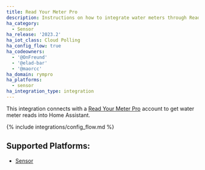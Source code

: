 ```yaml
---
title: Read Your Meter Pro
description: Instructions on how to integrate water meters through Read Your Meter Pro.
ha_category:
  - Sensor
ha_release: '2023.2'
ha_iot_class: Cloud Polling
ha_config_flow: true
ha_codeowners:
  - '@OnFreund'
  - '@elad-bar'
  - '@maorcc'
ha_domain: rympro
ha_platforms:
  - sensor
ha_integration_type: integration
---
```


This integration connects with a [Read Your Meter Pro](https://rym-pro.com/) account to get water meter reads into Home Assistant.

{% include integrations/config_flow.md %}

## Supported Platforms:

- [Sensor](/integrations/sensor/)
